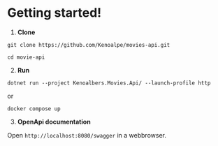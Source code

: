 # Getting started!
1. **Clone**
    
`git clone https://github.com/Kenoalpe/movies-api.git`

`cd movie-api`

2. **Run**
   
`dotnet run --project Kenoalbers.Movies.Api/ --launch-profile http`

or

`docker compose up`

3. **OpenApi documentation**
   
Open `http://localhost:8080/swagger` in a webbrowser.
